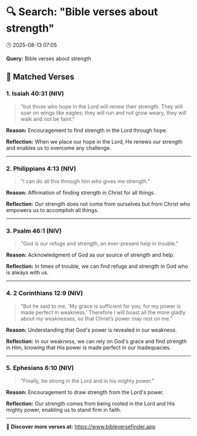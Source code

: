 # 🔍 Search: "Bible verses about strength"
🕒 2025-08-13 07:05

**Query:** Bible verses about strength

## 📖 Matched Verses

### 1. Isaiah 40:31 (NIV)
> "but those who hope in the Lord will renew their strength. They will soar on wings like eagles; they will run and not grow weary, they will walk and not be faint."

**Reason:** Encouragement to find strength in the Lord through hope.

**Reflection:** When we place our hope in the Lord, He renews our strength and enables us to overcome any challenge.

---

### 2. Philippians 4:13 (NIV)
> "I can do all this through him who gives me strength."

**Reason:** Affirmation of finding strength in Christ for all things.

**Reflection:** Our strength does not come from ourselves but from Christ who empowers us to accomplish all things.

---

### 3. Psalm 46:1 (NIV)
> "God is our refuge and strength, an ever-present help in trouble."

**Reason:** Acknowledgment of God as our source of strength and help.

**Reflection:** In times of trouble, we can find refuge and strength in God who is always with us.

---

### 4. 2 Corinthians 12:9 (NIV)
> "But he said to me, 'My grace is sufficient for you, for my power is made perfect in weakness.' Therefore I will boast all the more gladly about my weaknesses, so that Christ’s power may rest on me."

**Reason:** Understanding that God's power is revealed in our weakness.

**Reflection:** In our weakness, we can rely on God's grace and find strength in Him, knowing that His power is made perfect in our inadequacies.

---

### 5. Ephesians 6:10 (NIV)
> "Finally, be strong in the Lord and in his mighty power."

**Reason:** Encouragement to draw strength from the Lord's power.

**Reflection:** Our strength comes from being rooted in the Lord and His mighty power, enabling us to stand firm in faith.

---

🔗 **Discover more verses at:** https://www.bibleversefinder.app

